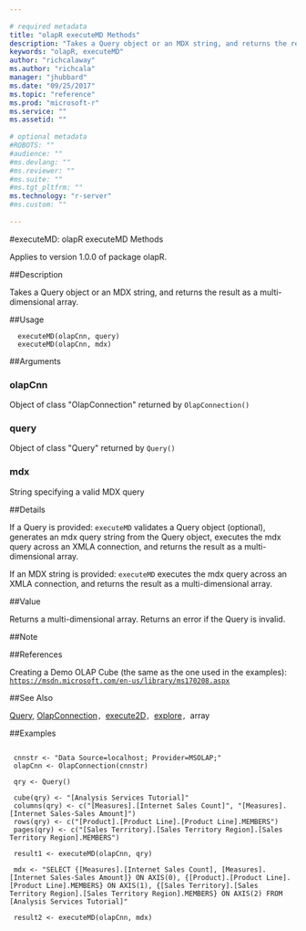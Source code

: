 ```yaml
--- 
 
# required metadata 
title: "olapR executeMD Methods" 
description: "Takes a Query object or an MDX string, and returns the result as a multi-dimensional array. " 
keywords: "olapR, executeMD" 
author: "richcalaway"
ms.author: "richcala" 
manager: "jhubbard" 
ms.date: "09/25/2017" 
ms.topic: "reference" 
ms.prod: "microsoft-r" 
ms.service: "" 
ms.assetid: "" 
 
# optional metadata 
#ROBOTS: "" 
#audience: "" 
#ms.devlang: "" 
#ms.reviewer: "" 
#ms.suite: "" 
#ms.tgt_pltfrm: "" 
ms.technology: "r-server" 
#ms.custom: "" 
 
--- 
```


#executeMD: olapR executeMD Methods

Applies to version 1.0.0 of package olapR.
 
 
 ##Description
 
Takes a Query object or an MDX string, and returns the result as a multi-dimensional array.
 
 
 
 ##Usage

```   
  executeMD(olapCnn, query)
  executeMD(olapCnn, mdx)
```
 
 
 ##Arguments

   
    
 ### olapCnn
 Object of class "OlapConnection" returned by `OlapConnection()` 
  
    
 ### query
 Object of class "Query" returned by `Query()` 
  
    
 ### mdx
 String specifying a valid MDX query 
  
 
 
 
 ##Details
 
If a Query is provided:
`executeMD` validates a Query object (optional), generates an mdx query string from the Query object, executes the mdx query across an XMLA connection, and returns the result  as a multi-dimensional array.

If an MDX string is provided:
`executeMD` executes the mdx query across an XMLA connection, and returns the result  as a multi-dimensional array.
 
 
 
 ##Value
 
Returns a multi-dimensional array.
Returns an error if the Query is invalid.
 
 
 ##Note
 

 
 
 
 ##References
 
Creating a Demo OLAP Cube (the same as the one used in the examples): 
[`https://msdn.microsoft.com/en-us/library/ms170208.aspx`](https://msdn.microsoft.com/en-us/library/ms170208.aspx)

 
 
 
 ##See Also
 
[Query](query.md), [OlapConnection](olapconnection.md)`, `[execute2D](execute2d.md)`, `[explore](explore.md)`, `array
   
 
 ##Examples

 ```
   
  cnnstr <- "Data Source=localhost; Provider=MSOLAP;"
  olapCnn <- OlapConnection(cnnstr)
  
  qry <- Query()
  
  cube(qry) <- "[Analysis Services Tutorial]"
  columns(qry) <- c("[Measures].[Internet Sales Count]", "[Measures].[Internet Sales-Sales Amount]")
  rows(qry) <- c("[Product].[Product Line].[Product Line].MEMBERS") 
  pages(qry) <- c("[Sales Territory].[Sales Territory Region].[Sales Territory Region].MEMBERS")
  
  result1 <- executeMD(olapCnn, qry)
  
  mdx <- "SELECT {[Measures].[Internet Sales Count], [Measures].[Internet Sales-Sales Amount]} ON AXIS(0), {[Product].[Product Line].[Product Line].MEMBERS} ON AXIS(1), {[Sales Territory].[Sales Territory Region].[Sales Territory Region].MEMBERS} ON AXIS(2) FROM [Analysis Services Tutorial]"
  
  result2 <- executeMD(olapCnn, mdx)
 
```
 
